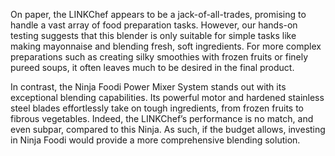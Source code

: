 On paper, the LINKChef appears to be a jack-of-all-trades, promising to handle a vast array of food preparation tasks. However, our hands-on testing suggests that this blender is only suitable for simple tasks like making mayonnaise and blending fresh, soft ingredients. For more complex preparations such as creating silky smoothies with frozen fruits or finely pureed soups, it often leaves much to be desired in the final product.  

In contrast, the Ninja Foodi Power Mixer System stands out with its exceptional blending capabilities. Its powerful motor and hardened stainless steel blades effortlessly take on tough ingredients, from frozen fruits to fibrous vegetables. Indeed, the LINKChef’s performance is no match, and even subpar, compared to this Ninja. As such, if the budget allows, investing in Ninja Foodi would provide a more comprehensive blending solution.